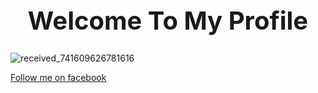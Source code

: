 <h1 style='text-align:center;font-size:40px'>Welcome To My Profile</h1>

![received_741609626781616](https://user-images.githubusercontent.com/73637128/107135273-74d7be80-6923-11eb-8517-5d60fc978487.gif)

<a href='https://www.facebook.com/rs.RIFAT.1710'>Follow me on facebook</a>



